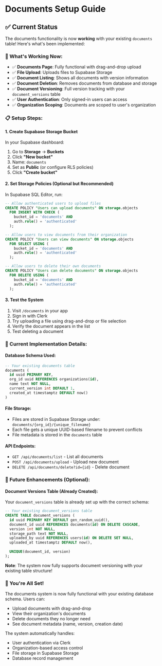 # Documents Setup Guide

## ✅ Current Status
The documents functionality is now **working** with your existing `documents` table! Here's what's been implemented:

### 🎯 What's Working Now:
- ✅ **Documents Page**: Fully functional with drag-and-drop upload
- ✅ **File Upload**: Uploads files to Supabase Storage
- ✅ **Document Listing**: Shows all documents with version information
- ✅ **Document Deletion**: Removes documents from database and storage
- ✅ **Document Versioning**: Full version tracking with your `document_versions` table
- ✅ **User Authentication**: Only signed-in users can access
- ✅ **Organization Scoping**: Documents are scoped to user's organization

### 📋 Setup Steps:

#### 1. **Create Supabase Storage Bucket**
In your Supabase dashboard:
1. Go to **Storage** → **Buckets**
2. Click **"New bucket"**
3. Name: `documents`
4. Set as **Public** (or configure RLS policies)
5. Click **"Create bucket"**

#### 2. **Set Storage Policies** (Optional but Recommended)
In Supabase SQL Editor, run:
```sql
-- Allow authenticated users to upload files
CREATE POLICY "Users can upload documents" ON storage.objects
  FOR INSERT WITH CHECK (
    bucket_id = 'documents' AND
    auth.role() = 'authenticated'
  );

-- Allow users to view documents from their organization
CREATE POLICY "Users can view documents" ON storage.objects
  FOR SELECT USING (
    bucket_id = 'documents' AND
    auth.role() = 'authenticated'
  );

-- Allow users to delete their own documents
CREATE POLICY "Users can delete documents" ON storage.objects
  FOR DELETE USING (
    bucket_id = 'documents' AND
    auth.role() = 'authenticated'
  );
```

#### 3. **Test the System**
1. Visit `/documents` in your app
2. Sign in with Clerk
3. Try uploading a file using drag-and-drop or file selection
4. Verify the document appears in the list
5. Test deleting a document

### 🔧 Current Implementation Details:

#### **Database Schema Used:**
```sql
-- Your existing documents table
documents (
  id uuid PRIMARY KEY,
  org_id uuid REFERENCES organizations(id),
  name text NOT NULL,
  current_version int DEFAULT 1,
  created_at timestamptz DEFAULT now()
)
```

#### **File Storage:**
- Files are stored in Supabase Storage under: `documents/{org_id}/{unique_filename}`
- Each file gets a unique UUID-based filename to prevent conflicts
- File metadata is stored in the `documents` table

#### **API Endpoints:**
- `GET /api/documents/list` - List all documents
- `POST /api/documents/upload` - Upload new document
- `DELETE /api/documents/delete?id={id}` - Delete document

### 🚀 Future Enhancements (Optional):

#### **Document Versions Table** (Already Created):
Your `document_versions` table is already set up with the correct schema:

```sql
-- Your existing document_versions table
CREATE TABLE document_versions (
  id uuid PRIMARY KEY DEFAULT gen_random_uuid(),
  document_id uuid REFERENCES documents(id) ON DELETE CASCADE,
  version int NOT NULL,
  storage_path text NOT NULL,
  uploaded_by uuid REFERENCES users(id) ON DELETE SET NULL,
  uploaded_at timestamptz DEFAULT now(),
  
  UNIQUE(document_id, version)
);
```

**Note**: The system now fully supports document versioning with your existing table structure!

### 🎉 You're All Set!
The documents system is now fully functional with your existing database schema. Users can:
- Upload documents with drag-and-drop
- View their organization's documents
- Delete documents they no longer need
- See document metadata (name, version, creation date)

The system automatically handles:
- User authentication via Clerk
- Organization-based access control
- File storage in Supabase Storage
- Database record management
